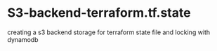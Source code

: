 # S3-backend-terraform.tf.state
creating a s3 backend storage for terraform state file and locking with dynamodb
